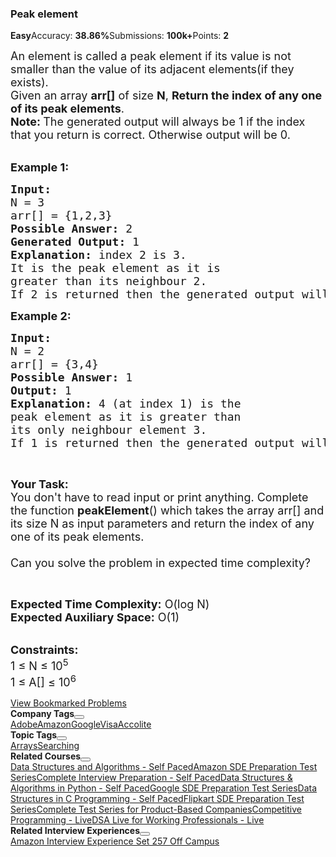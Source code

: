 <div><div class="problems_header_content__o_4YA"><div class="problems_header_content__title__L2cB2 g-mb-0"><h3 class="g-m-0">Peak element<i aria-hidden="true" class="bookmark outline large icon"></i></h3></div><i aria-hidden="true" class="bug icon"></i></div><div class="problems_header_description__t_8PB"><span class="problems_green__cbqrD"><strong>Easy</strong></span><span>Accuracy: <strong>38.86%</strong></span><span>Submissions: <strong>100k+</strong></span><span>Points: <strong>2</strong></span></div><div class="ui divider"></div><div><div class="problems_problem_content__Xm_eO"><p><span style="font-size:18px">An element is called a peak element if its value&nbsp;is not smaller than the value of&nbsp;its adjacent elements(if they exists).<br>
Given an array <strong>arr[]</strong> of size&nbsp;<strong>N</strong>,&nbsp;<strong>Return the index of any one of its&nbsp;peak elements</strong>.<br>
<strong>Note:&nbsp;</strong>The generated output will always be&nbsp;1 if the index that you&nbsp;return is correct. Otherwise output will be 0.&nbsp;</span></p>

<p><br>
<strong><span style="font-size:18px">Example 1:</span></strong></p>

<pre><strong><span style="font-size:18px">Input: 
</span></strong><span style="font-size:18px">N = 3
arr[] = {1,2,3}
</span><strong><span style="font-size:18px">Possible Answer: </span></strong><span style="font-size:18px">2
<strong>Generated Output:</strong> 1
<strong>Explanation:</strong> index 2 is 3.
It is the peak element as it is 
greater than its neighbour 2.
If 2 is returned then the generated output will be 1 else 0.</span>
</pre>

<p><strong><span style="font-size:18px">Example 2:</span></strong></p>

<pre><strong><span style="font-size:18px">Input:
</span></strong><span style="font-size:18px">N = 2
arr[] = {3,4}
</span><strong><span style="font-size:18px">Possible Answer: </span></strong><span style="font-size:18px">1
<strong>Output: </strong>1<strong>
Explanation: </strong>4 (at index 1) is the 
peak element as it is greater than 
its only neighbour element 3.
</span><span style="font-size:18px">If 1 is returned then the generated output will be 1 else 0.</span>
</pre>

<p>&nbsp;</p>

<p><strong><span style="font-size:18px">Your Task:</span></strong><br>
<span style="font-size:18px">You don't have to read&nbsp;input or print anything. Complete the function <strong>peakElement</strong>() which takes the array arr[] and its size N as input parameters and return the&nbsp;index of any one of its peak elements.<br>
<br>
Can you solve the problem in expected time complexity?</span></p>

<p>&nbsp;</p>

<p><span style="font-size:18px"><strong>Expected Time Complexity:</strong>&nbsp;O(log N)<br>
<strong>Expected Auxiliary Space:</strong>&nbsp;O(1)</span></p>

<p><br>
<span style="font-size:18px"><strong>Constraints:</strong><br>
1 ≤ N ≤ 10<sup>5</sup><br>
1 ≤ A[] ≤ 10<sup>6</sup></span></p>
</div></div><div class="problems_problem_description_links__045ME"><a href="/explore/?status[]=bookmarked" target="_blank" class="ui green basic label">View Bookmarked Problems <i aria-hidden="true" class="external alternate icon"></i></a></div><div class="accordion ui problems_accordion_tags_container__zk2Um"><div class="problems_accordion_tags__JJ2DX "><div class="title problems_active_tag_title__cgl9e"><div class="problems_tag_container__kWANg"><strong>Company Tags</strong><button class="ui mini circular icon button problems_tag_dropdown__x6C2I"><i aria-hidden="true" class="dropdown icon"></i></button></div></div><div class="ui divider g-m-0"></div><div class="content"><div class="ui labels"><a href="/explore/?company[]=Adobe" target="_blank" class="ui label problems_tag_label__A4Ism">Adobe</a><a href="/explore/?company[]=Amazon" target="_blank" class="ui label problems_tag_label__A4Ism">Amazon</a><a href="/explore/?company[]=Google" target="_blank" class="ui label problems_tag_label__A4Ism">Google</a><a href="/explore/?company[]=Visa" target="_blank" class="ui label problems_tag_label__A4Ism">Visa</a><a href="/explore/?company[]=Accolite" target="_blank" class="ui label problems_tag_label__A4Ism">Accolite</a></div></div></div><div class="problems_accordion_tags__JJ2DX "><div class="title problems_active_tag_title__cgl9e"><div class="problems_tag_container__kWANg"><strong>Topic Tags</strong><button class="ui mini circular icon button problems_tag_dropdown__x6C2I"><i aria-hidden="true" class="dropdown icon"></i></button></div></div><div class="ui divider g-m-0"></div><div class="content"><div class="ui labels"><a href="/explore/?category[]=Arrays" target="_blank" class="ui label problems_tag_label__A4Ism">Arrays</a><a href="/explore/?category[]=Searching" target="_blank" class="ui label problems_tag_label__A4Ism">Searching</a></div></div></div><div class="problems_accordion_tags__JJ2DX "><div class="title problems_active_tag_title__cgl9e"><div class="problems_tag_container__kWANg"><strong>Related Courses</strong><button class="ui mini circular icon button problems_tag_dropdown__x6C2I"><i aria-hidden="true" class="dropdown icon"></i></button></div></div><div class="ui divider g-m-0"></div><div class="content"><div class="ui labels"><a href="/courses/dsa-self-paced?vC=1" target="_blank" class="ui label problems_tag_label__A4Ism">Data Structures and Algorithms - Self Paced</a><a href="/courses/Amazon-Test-Series?vC=1" target="_blank" class="ui label problems_tag_label__A4Ism">Amazon SDE Preparation Test Series</a><a href="/courses/complete-interview-preparation?vC=1" target="_blank" class="ui label problems_tag_label__A4Ism">Complete Interview Preparation - Self Paced</a><a href="/courses/Data-Structures-With-Python?vC=1" target="_blank" class="ui label problems_tag_label__A4Ism">Data Structures &amp; Algorithms in Python - Self Paced</a><a href="/courses/google-test-series?vC=1" target="_blank" class="ui label problems_tag_label__A4Ism">Google SDE Preparation Test Series</a><a href="/courses/ds-in-c?vC=1" target="_blank" class="ui label problems_tag_label__A4Ism">Data Structures in C Programming - Self Paced</a><a href="/courses/flipkart-test-series?vC=1" target="_blank" class="ui label problems_tag_label__A4Ism">Flipkart SDE Preparation Test Series</a><a href="/courses/test-series-bundle?vC=1" target="_blank" class="ui label problems_tag_label__A4Ism">Complete Test Series for Product-Based Companies</a><a href="/courses/competitive-programming-live?vC=1" target="_blank" class="ui label problems_tag_label__A4Ism">Competitive Programming - Live</a><a href="/courses/geeks-classes-live?vC=1" target="_blank" class="ui label problems_tag_label__A4Ism">DSA Live for Working Professionals - Live</a></div></div></div><div class="problems_accordion_tags__JJ2DX "><div class="title problems_active_tag_title__cgl9e"><div class="problems_tag_container__kWANg"><strong>Related Interview Experiences</strong><button class="ui mini circular icon button problems_tag_dropdown__x6C2I"><i aria-hidden="true" class="dropdown icon"></i></button></div></div><div class="ui divider g-m-0"></div><div class="content"><div class="ui labels"><a href=" http://www.geeksforgeeks.org/amazon-interview-experience-set-257-off-campus/" target="_blank" class="ui label problems_tag_label__A4Ism">Amazon Interview Experience Set 257 Off Campus</a></div></div></div></div></div>